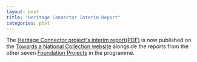 ```yaml
---
layout: post
title: "Heritage Connector Interim Report"
categories: post
---
```


The [Heritage Connector project's interim report(PDF)](https://www.nationalcollection.org.uk/sites/default/files/2021-02/Heritage%20Connector.pdf) is now published on the [Towards a National Collection website](https://www.nationalcollection.org.uk/Interim) alongside the reports from the other seven [Foundation Projects](https://www.nationalcollection.org.uk/projects) in the programme.
